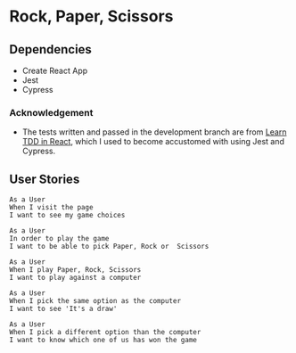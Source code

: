 # Rock, Paper, Scissors  
## Dependencies  
* Create React App  
* Jest  
* Cypress  


### Acknowledgement  
- The tests written and passed in the development branch are from [Learn TDD in React](https://learntdd.in/react/), which I used to become accustomed with using Jest and Cypress. 

## User Stories  
```
As a User  
When I visit the page  
I want to see my game choices   

As a User  
In order to play the game    
I want to be able to pick Paper, Rock or  Scissors 

As a User  
When I play Paper, Rock, Scissors  
I want to play against a computer  

As a User  
When I pick the same option as the computer  
I want to see 'It's a draw'  

As a User  
When I pick a different option than the computer  
I want to know which one of us has won the game  

```